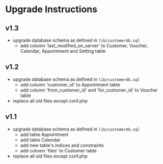 # Upgrade Instructions

## v1.3
- upgrade database schema as defined in `lib/customerdb.sql`
  - add column 'last_modified_on_server' to Customer, Voucher, Calendar, Appointment and Setting table

## v1.2
- upgrade database schema as defined in `lib/customerdb.sql`
  - add column 'customer_id' to Appointment table
  - add column 'from_customer_id' and 'for_customer_id' to Voucher table
- replace all old files except conf.php

## v1.1
- upgrade database schema as defined in `lib/customerdb.sql`
  - add table Appointment
  - add table Calendar
  - add new table's indices and constraints
  - add column 'files' to Customer table
- replace all old files except conf.php
